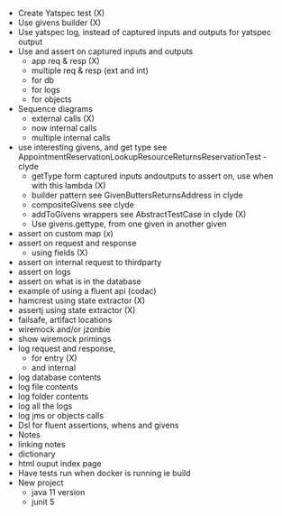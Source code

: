 - Create Yatspec test (X)
- Use givens builder (X)
- Use yatspec log, instead of captured inputs and outputs for yatspec output
- Use and assert on captured inputs and outputs
    - app req & resp (X)
    - multiple req & resp (ext and int)
    - for db
    - for logs
    - for objects
- Sequence diagrams
    - external calls (X)
    - now internal calls
    - multiple internal calls
- use interesting givens, and get type see   AppointmentReservationLookupResourceReturnsReservationTest - clyde
    - getType form captured inputs andoutputs to assert on, use when with this lambda (X)
    - builder pattern see GivenButtersReturnsAddress in clyde
    - compositeGivens see clyde
    - addToGivens wrappers see AbstractTestCase in clyde (X)
    - Use givens.gettype, from one given in another given
- assert on custom map (x)
- assert on request and response
    - using fields (X)
- assert on internal request to thirdparty
- assert on logs
- assert on what is in the database
- example of using a fluent api (codac)
- hamcrest using state extractor (X)
- assertj using state extractor (X)
- failsafe, artifact locations
- wiremock and/or jzonbie
- show wiremock primings
- log request and response, 
    - for entry (X)
     - and internal
- log database contents
- log file contents
- log folder contents
- log all the logs
- log jms or objects calls
- Dsl for fluent assertions, whens and givens
- Notes
- linking notes
- dictionary
- html ouput index page
- Have tests run when docker is running ie build
- New project
    - java 11 version
    - junit 5